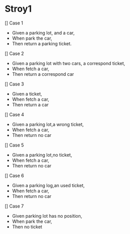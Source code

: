# Stroy1

[] Case 1
- Given a parking lot, and a car,
- When park the car,
- Then return a parking ticket.

[] Case 2
- Given a parking lot with two cars, a correspond ticket,
- When fetch a car,
- Then return a correspond car

[] Case 3
- Given a ticket,
- When fetch a car,
- Then return a car

[] Case 4
- Given a parking lot,a wrong ticket,
- When fetch a car,
- Then return no car

[] Case 5
- Given a parking lot,no ticket,
- When fetch a car,
- Then return no car

[] Case 6
- Given a parking log,an used ticket,
- When fetch a car,
- Then return no car

[] Case 7
- Given parking lot has no position,
- When park the car,
- Then no ticket